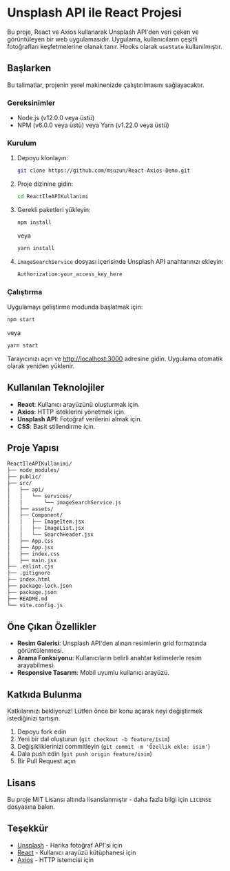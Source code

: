 
# Unsplash API ile React Projesi

Bu proje, React ve Axios kullanarak Unsplash API'den veri çeken ve görüntüleyen bir web uygulamasıdır. Uygulama, kullanıcıların çeşitli fotoğrafları keşfetmelerine olanak tanır. Hooks olarak `useState` kullanılmıştır.

## Başlarken

Bu talimatlar, projenin yerel makinenizde çalıştırılmasını sağlayacaktır.

### Gereksinimler

- Node.js (v12.0.0 veya üstü)
- NPM (v6.0.0 veya üstü) veya Yarn (v1.22.0 veya üstü)

### Kurulum

1. Depoyu klonlayın:
    ```bash
    git clone https://github.com/msuzun/React-Axios-Demo.git
    ```

2. Proje dizinine gidin:
    ```bash
    cd ReactIleAPIKullanimi
    ```

3. Gerekli paketleri yükleyin:
    ```bash
    npm install
    ```
    veya
    ```bash
    yarn install
    ```

4.  `imageSearchService` dosyası içerisinde Unsplash API anahtarınızı ekleyin:
    ```bash
    Authorization:your_access_key_here
    ```

### Çalıştırma

Uygulamayı geliştirme modunda başlatmak için:
```bash
npm start
```
veya
```bash
yarn start
```
Tarayıcınızı açın ve [http://localhost:3000](http://localhost:3000) adresine gidin. Uygulama otomatik olarak yeniden yüklenir.

## Kullanılan Teknolojiler

- **React**: Kullanıcı arayüzünü oluşturmak için.
- **Axios**: HTTP isteklerini yönetmek için.
- **Unsplash API**: Fotoğraf verilerini almak için.
- **CSS**: Basit stillendirme için.

## Proje Yapısı

```bash
ReactIleAPIKullanimi/
├── node_modules/
├── public/
├── src/
│   ├── api/
│   │   └── services/
│   │       └── imageSearchService.js
│   ├── assets/
│   ├── Component/
│   │   ├── ImageItem.jsx
│   │   ├── ImageList.jsx
│   │   └── SearchHeader.jsx
│   ├── App.css
│   ├── App.jsx
│   ├── index.css
│   ├── main.jsx
├── .eslint.cjs
├── .gitignore
├── index.html
├── package-lock.json
├── package.json
├── README.md
└── vite.config.js

```

## Öne Çıkan Özellikler

- **Resim Galerisi**: Unsplash API'den alınan resimlerin grid formatında görüntülenmesi.
- **Arama Fonksiyonu**: Kullanıcıların belirli anahtar kelimelerle resim arayabilmesi.
- **Responsive Tasarım**: Mobil uyumlu kullanıcı arayüzü.

## Katkıda Bulunma

Katkılarınızı bekliyoruz! Lütfen önce bir konu açarak neyi değiştirmek istediğinizi tartışın.

1. Depoyu fork edin
2. Yeni bir dal oluşturun (`git checkout -b feature/isim`)
3. Değişikliklerinizi commitleyin (`git commit -m 'Özellik ekle: isim'`)
4. Dala push edin (`git push origin feature/isim`)
5. Bir Pull Request açın

## Lisans

Bu proje MIT Lisansı altında lisanslanmıştır - daha fazla bilgi için `LICENSE` dosyasına bakın.

## Teşekkür

- [Unsplash](https://unsplash.com) - Harika fotoğraf API'si için
- [React](https://reactjs.org) - Kullanıcı arayüzü kütüphanesi için
- [Axios](https://axios-http.com) - HTTP istemcisi için

